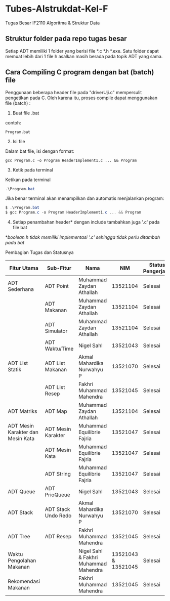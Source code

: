# Tubes-Alstrukdat-Kel-F
Tugas Besar IF2110 Algoritma &amp; Struktur Data

## Struktur folder pada repo tugas besar
Setiap ADT memiliki 1 folder yang berisi file *.c *.h *.exe.
Satu folder dapat memuat lebih dari 1 file h asalkan masih berada pada topik ADT yang sama.

## Cara Compiling C program dengan bat (batch) file
Penggunaan beberapa header file pada "driverUji.c" mempersulit pengetikan pada C. 
Oleh karena itu, proses compile dapat menggunakan file (batch) :
1. Buat file .bat

contoh: 
```
Program.bat
```

2. Isi file 

Dalam bat file, isi dengan format:
```
gcc Program.c -o Program HeaderImplement1.c ... && Program
```

3. Ketik pada terminal

Ketikan pada terminal
```PowerShell
.\Program.bat
```
Jika benar terminal akan menampilkan dan automatis menjalankan program:
```PowerShell
$ .\Program.bat
$ gcc Program.c -o Program HeaderImplement1.c ... && Program
```

4. Setiap penambahan header* dengan include tambahkan juga '.c' pada file bat

**boolean.h tidak memiliki implementasi '.c' sehingga tidak perlu ditambah pada bat*


Pembagian Tugas dan Statusnya

|Fitur Utama                                    |Sub-Fitur               |Nama                                            |NIM                     |Status Pengerjaan|
| ---                                           | ---                    | ---                                            | ---                    | --- | 
|ADT Sederhana                                  |ADT Point               |Muhammad Zaydan Athallah                        |13521104                |Selesai|
|                                               |ADT Makanan             |Muhammad Zaydan Athallah                        |13521104                |Selesai|
|                                               |ADT Simulator           |Muhammad Zaydan Athallah                        |13521104                |Selesai|
|                                               |ADT Waktu/Time          |Nigel Sahl                                      |13521043                |Selesai|
|ADT List Statik                                |ADT List Makanan        |Akmal Mahardika Nurwahyu P                      |13521070                |Selesai|
|                                               |ADT List Resep          |Fakhri Muhammad Mahendra                        |13521045                |Selesai|
|ADT Matriks                                    |ADT Map                 |Muhammad Zaydan Athallah                        |13521104                |Selesai|
|ADT Mesin Karakter dan Mesin Kata              |ADT Mesin Karakter      |Muhammad Equilibrie Fajria                      |13521047                |Selesai|
|                                               |ADT Mesin Kata          |Muhammad Equilibrie Fajria                      |13521047                |Selesai|
|                                               |ADT String              |Muhammad Equilibrie Fajria                      |13521047                |Selesai|
|ADT Queue                                      |ADT PrioQueue           |Nigel Sahl                                      |13521043                |Selesai|
|ADT Stack                                      |ADT Stack Undo Redo     |Akmal Mahardika Nurwahyu P                      |13521070                |Selesai|
|ADT Tree                                       |ADT Resep               |Fakhri Muhammad Mahendra                        |13521045                |Selesai|
|Waktu Pengolahan Makanan                       |                        |Nigel Sahl & Fakhri Muhammad Mahendra           |13521043 & 13521045     |Selesai|
|Rekomendasi Makanan                            |                        |Fakhri Muhammad Mahendra                        |13521045                |Selesai|

